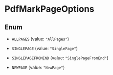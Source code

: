 

# PdfMarkPageOptions

## Enum


* `ALLPAGES` (value: `"AllPages"`)

* `SINGLEPAGE` (value: `"SinglePage"`)

* `SINGLEPAGEFROMEND` (value: `"SinglePageFromEnd"`)

* `NEWPAGE` (value: `"NewPage"`)



